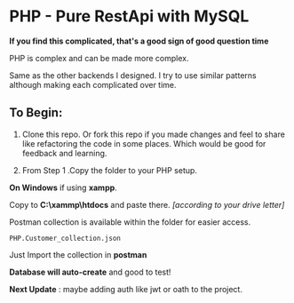 # PHP - Pure RestApi with MySQL

**If you find this complicated, that's a good sign of good question time**

PHP is complex and can be made more complex. 

Same as the other backends I designed. I try to use similar patterns although making each complicated over time.

## To Begin:

1. Clone this repo. Or fork this repo if you made changes and feel to share like refactoring the code in some places. Which would be good for feedback and learning.

1. From Step 1 .Copy the folder to your PHP setup. 
 
**On Windows** if using **xampp**. 

Copy to **C:\xammp\htdocs** and paste there. <em>[according to your drive letter]</em>

Postman collection is available within the folder for easier access.

```
PHP.Customer_collection.json
```

Just Import the collection in **postman**

**Database will auto-create** and good to test!

**Next Update** : maybe adding auth like jwt or oath to the project.


